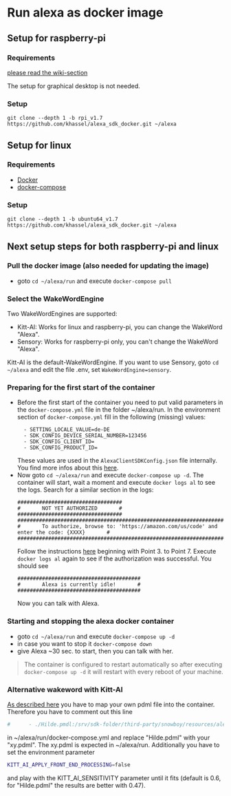 # Run alexa as docker image

## Setup for raspberry-pi

### Requirements
[please read the wiki-section](https://github.com/khassel/alexa_docker/wiki/Prepare-your-raspberry-pi)

The setup for graphical desktop is not needed.

### Setup
```
git clone --depth 1 -b rpi_v1.7 https://github.com/khassel/alexa_sdk_docker.git ~/alexa
```
	
## Setup for linux
### Requirements
- [Docker](https://docs.docker.com/engine/installation/)
- [docker-compose](https://docs.docker.com/compose/install/)


### Setup
```
git clone --depth 1 -b ubuntu64_v1.7 https://github.com/khassel/alexa_sdk_docker.git ~/alexa
```

## Next setup steps for both raspberry-pi and linux
### Pull the docker image (also needed for updating the image)
- goto ```cd ~/alexa/run``` and execute ```docker-compose pull```
### Select the WakeWordEngine
Two WakeWordEngines are supported:
- Kitt-AI: Works for linux and raspberry-pi, you can change the WakeWord "Alexa".
- Sensory: Works for raspberry-pi only, you can't change the WakeWord "Alexa".

Kitt-AI is the default-WakeWordEngine. If you want to use Sensory, goto ```cd ~/alexa``` and edit the file .env, set ```WakeWordEngine=sensory```.

### Preparing for the first start of the container

-	Before the first start of the container you need to put valid parameters in the `docker-compose.yml` file in the folder ~/alexa/run. In the environment section of `docker-compose.yml` fill in the following (missing) values:
	```
      - SETTING_LOCALE_VALUE=de-DE
      - SDK_CONFIG_DEVICE_SERIAL_NUMBER=123456
      - SDK_CONFIG_CLIENT_ID=
      - SDK_CONFIG_PRODUCT_ID=
	```
	These values are used in the `AlexaClientSDKConfig.json` file internally. You find more infos about this [here](https://github.com/alexa/avs-device-sdk/wiki/Create-Security-Profile).
-   Now goto ```cd ~/alexa/run``` and execute ```docker-compose up -d```. The container will start, wait a moment and execute ```docker logs al``` to see the logs.
    Search for a similar section in the logs:
	```
    ##################################
    #       NOT YET AUTHORIZED       #
    ##################################
    ################################################################################################
    #       To authorize, browse to: 'https://amazon.com/us/code' and enter the code: {XXXX}       #
    ################################################################################################
	```
	Follow the instructions [here](https://github.com/alexa/avs-device-sdk/wiki/Ubuntu-Linux-Quick-Start-Guide#run-and-authorize)
	beginning with Point 3. to Point 7.
	Execute ```docker logs al``` again to see if the authorization was successful. You should see 
	```
    ########################################
    #       Alexa is currently idle!       #
    ########################################
	```
    Now you can talk with Alexa.
	
### Starting and stopping the alexa docker container
- goto ```cd ~/alexa/run``` and execute ```docker-compose up -d```
- in case you want to stop it ```docker-compose down```
- give Alexa ~30 sec. to start, then you can talk with her.


> The container is configured to restart automatically so after executing ```docker-compose up -d``` it will restart with every reboot of your machine.

### Alternative wakeword with Kitt-AI
[As described here](https://github.com/khassel/alexa_docker/wiki/Alternative-WakeWord-with-Kitt-AI) you have to map your own pdml file into the container.
Therefore you have to comment out this line 
```bash
#      - ./Hilde.pmdl:/srv/sdk-folder/third-party/snowboy/resources/alexa.umdl
```
in ~/alexa/run/docker-compose.yml and replace "Hilde.pdml" with your "xy.pdml". The xy.pdml is expected in ~/alexa/run.
Additionally you have to set the environment parameter 
```bash
KITT_AI_APPLY_FRONT_END_PROCESSING=false
```
and play with the KITT_AI_SENSITIVITY parameter until it fits (default is 0.6, for "Hilde.pdml" the results are better with 0.47).